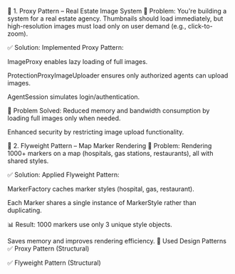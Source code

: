 🔹 1. Proxy Pattern – Real Estate Image System
📘 Problem:
You're building a system for a real estate agency. Thumbnails should load immediately, but high-resolution images must load only on user demand (e.g., click-to-zoom).

✅ Solution:
Implemented Proxy Pattern:

ImageProxy enables lazy loading of full images.

ProtectionProxyImageUploader ensures only authorized agents can upload images.

AgentSession simulates login/authentication.

🎯 Problem Solved:
Reduced memory and bandwidth consumption by loading full images only when needed.

Enhanced security by restricting image upload functionality.

🔹 2. Flyweight Pattern – Map Marker Rendering
📘 Problem:
Rendering 1000+ markers on a map (hospitals, gas stations, restaurants), all with shared styles.

✅ Solution:
Applied Flyweight Pattern:

MarkerFactory caches marker styles (hospital, gas, restaurant).

Each Marker shares a single instance of MarkerStyle rather than duplicating.

📊 Result:
1000 markers use only 3 unique style objects.

Saves memory and improves rendering efficiency.
🧠 Used Design Patterns
✅ Proxy Pattern (Structural)

✅ Flyweight Pattern (Structural)
